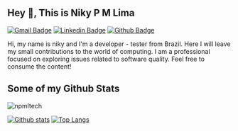 ## Hey 👋, This is Niky P M Lima
[![Gmail Badge](https://img.shields.io/badge/-devqasp@gmail.com-c14438?style=flat&logo=Gmail&logoColor=white&link=mailto:devqasp@gmail.com)](mailto:devqasp@gmail.com) 
[![Linkedin Badge](https://img.shields.io/badge/-https://www.linkedin.com/in/palleta/-0072b1?style=flat&logo=Linkedin&logoColor=white&link=https://www.linkedin.com/in/https://www.linkedin.com/in/palleta//)](https://www.linkedin.com/in/https://www.linkedin.com/in/palleta//) [![Github Badge](https://img.shields.io/badge/-npmltech-grey?style=flat&logo=github&logoColor=white&link=https://github.com/npmltech/)](https://www.github.com/npmltech/) <p align='left'>Hi, my name is niky and I'm a developer - tester from Brazil. Here I will leave my small contributions to the world of computing. I am a professional focused on exploring issues related to software quality. Feel free to consume the content!</p>
## Some of my Github Stats
<p align=left> <img src=https://komarev.com/ghpvc/?username=npmltech alt=npmltech /> </p>

[![Github stats](https://github-readme-stats.vercel.app/api?username=npmltech&show_icons=true&include_all_commits=true)](https://github.com/npmltech/github-readme-stats)
[![Top Langs](https://github-readme-stats.vercel.app/api/top-langs/?username=npmltech&layout=compact)](https://github.com/npmltech/github-readme-stats)
